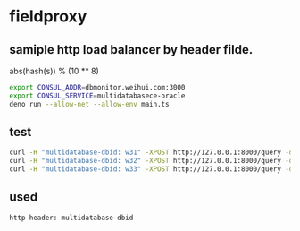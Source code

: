 # fieldproxy

## samiple http load balancer by header filde.

abs(hash(s)) % (10 ** 8)

```sh
export CONSUL_ADDR=dbmonitor.weihui.com:3000 
export CONSUL_SERVICE=multidatabasece-oracle
deno run --allow-net --allow-env main.ts
```

## test

```sh
curl -H "multidatabase-dbid: w31" -XPOST http://127.0.0.1:8000/query -d '{"db_id":"z11","sql_text":"select * from dual"}'
curl -H "multidatabase-dbid: w32" -XPOST http://127.0.0.1:8000/query -d '{"db_id":"z11","sql_text":"select * from dual"}'
curl -H "multidatabase-dbid: w33" -XPOST http://127.0.0.1:8000/query -d '{"db_id":"z11","sql_text":"select * from dual"}'
```

## used

```
http header: multidatabase-dbid
```
